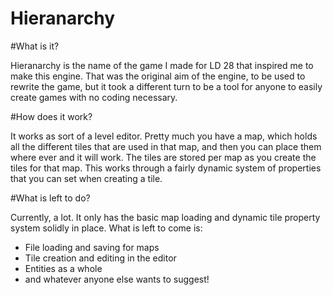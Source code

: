 # Hieranarchy

#What is it?

Hieranarchy is the name of the game I made for LD 28 that inspired me to make this engine. That was the original aim of the engine, to be used to rewrite the game, but it took a different turn to be a tool for anyone to easily create games with no coding necessary.

#How does it work?

It works as sort of a level editor. Pretty much you have a map, which holds all the different tiles that are used in that map, and then you can place them where ever and it will work. The tiles are stored per map as you create the tiles for that map. This works through a fairly dynamic system of properties that you can set when creating a tile.

#What is left to do?

Currently, a lot. It only has the basic map loading and dynamic tile property system solidly in place. What is left to come is:
- File loading and saving for maps
- Tile creation and editing in the editor
- Entities as a whole
- and whatever anyone else wants to suggest!